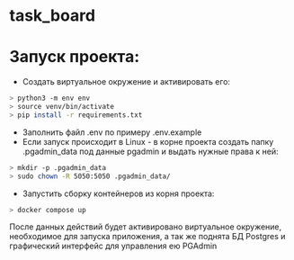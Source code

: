 # task_board
# Запуск проекта:
- Создать виртуальное окружение и активировать его:
```sh
> python3 -m env env
> source venv/bin/activate
> pip install -r requirements.txt
```
- Заполнить файл .env по примеру .env.example
- Если запуск происходит в Linux - в корне проекта создать папку .pgadmin_data под данные pgadmin и выдать нужные права к ней:
```sh
> mkdir -p .pgadmin_data
> sudo chown -R 5050:5050 .pgadmin_data/
```
- Запустить сборку контейнеров из корня проекта:
```sh
> docker compose up
```

После данных действий будет активировано виртуальное окружение, необходимое для запуска приложения, а так же поднята БД Postgres и графический интерфейс для управления ею PGAdmin
